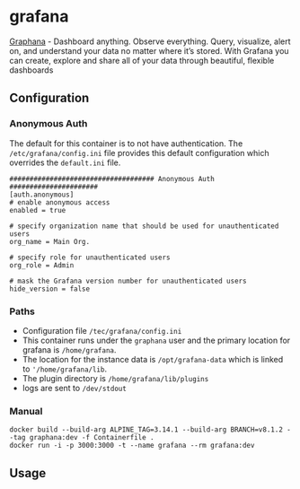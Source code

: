 # grafana

[Graphana](https://grafana.com) - Dashboard anything. Observe everything.  Query, visualize, alert on, and understand your data no matter where it’s stored. With Grafana you can create, explore and share all of your data through beautiful, flexible dashboards

## Configuration

### Anonymous Auth

The default for this container is to not have authentication. The `/etc/grafana/config.ini` file provides this default configuration which overrides the `default.ini` file.

```
#################################### Anonymous Auth ######################
[auth.anonymous]
# enable anonymous access
enabled = true

# specify organization name that should be used for unauthenticated users
org_name = Main Org.

# specify role for unauthenticated users
org_role = Admin

# mask the Grafana version number for unauthenticated users
hide_version = false
```

### Paths

- Configuration file `/tec/grafana/config.ini`
- This container runs under the `graphana` user and the primary location for grafana is `/home/grafana`. 
- The location for the instance data is `/opt/grafana-data` which is linked to `'/home/grafana/lib`.
- The plugin directory is `/home/grafana/lib/plugins`
- logs are sent to `/dev/stdout`

### Manual

```
docker build --build-arg ALPINE_TAG=3.14.1 --build-arg BRANCH=v8.1.2 --tag graphana:dev -f Containerfile . 
docker run -i -p 3000:3000 -t --name grafana --rm grafana:dev
```
## Usage



